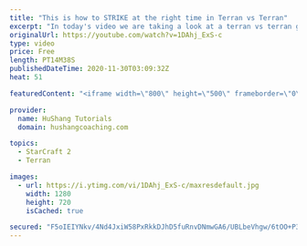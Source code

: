 ```yaml
---
title: "This is how to STRIKE at the right time in Terran vs Terran"
excerpt: "In today's video we are taking a look at a terran vs terran game I played that showcases some patience and how I like to calculate when it's the correct time to attack!  Coaching -------------------------------------------------------------------------- Website: https://www.hushangcoaching.com  Interested"
originalUrl: https://youtube.com/watch?v=1DAhj_ExS-c
type: video
price: Free
length: PT14M38S
publishedDateTime: 2020-11-30T03:09:32Z
heat: 51

featuredContent: "<iframe width=\"800\" height=\"500\" frameborder=\"0\" src=\"https://www.youtube.com/embed/1DAhj_ExS-c\" allow=\"accelerometer; autoplay; encrypted-media; gyroscope; picture-in-picture\" allowfullscreen></iframe>"

provider:
  name: HuShang Tutorials
  domain: hushangcoaching.com

topics:
  - StarCraft 2
  - Terran

images:
  - url: https://i.ytimg.com/vi/1DAhj_ExS-c/maxresdefault.jpg
    width: 1280
    height: 720
    isCached: true

secured: "F5oIEIYNkv/4Nd4JxiW58PxRkkDJhD5fuRnvDNmwGA6/UBLbeVhgw/6tOO+P3P26RpiNHZUvPr+P53DNJVpyHijjhL4siSzx/1DO1GKx5sT/fn8UcejaBwmOtDUdZtop47SGF5BSpJEEkehWgsv6cTp0d++r9bE2NWQW+DtN5mQaqZxD3jvoxPY5cSE1AmpA1xzWdNCq8Z0FO3g5OX78XcRXAWRSDTNvHjq6xBDHwNgmQQwSj02ErXXvpZneqOgMIJq2E2IpTPCFom3iJI9bhIUytDuHQyDiUFIJbAVoEHZ6X/B5jTv6rhraj69bLmLhH1OYqkss1zVINBW8CvXhrQ95iJCZRpMyDbic6wDqSysgTQkmUurIPzUPDbkj63oIx+MqtsdpNm7mVJJkvNdJMnMtICsPKERJdp31iMKnzrE=;JbeozGO7+i1m/lGCWHzbxw=="
---
```


